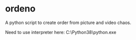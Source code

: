 # ordeno
A python script to create order from picture and video chaos.

Need to use interpreter here: C:\Python38\python.exe
